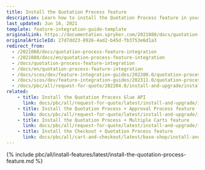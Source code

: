 ```yaml
---
title: Install the Quotation Process feature
description: Learn how to install the Quotation Process feature in your Spryker based project.
last_updated: Jun 16, 2021
template: feature-integration-guide-template
originalLink: https://documentation.spryker.com/2021080/docs/quotation-process-feature-integration
originalArticleId: 27d7dd23-8926-4ad2-b45d-fb3753e6d1a3
redirect_from:
  - /2021080/docs/quotation-process-feature-integration
  - /2021080/docs/en/quotation-process-feature-integration
  - /docs/quotation-process-feature-integration
  - /docs/en/quotation-process-feature-integration
  - /docs/scos/dev/feature-integration-guides/202200.0/quotation-process-feature-integration.html
  - /docs/scos/dev/feature-integration-guides/202311.0/quotation-process-feature-integration.html 
  - /docs/pbc/all/request-for-quote/202204.0/install-and-upgrade/install-features/install-the-quotation-process-feature.html 
related:
    - title: Install the Quotation Process Glue API
      link: docs/pbc/all/request-for-quote/latest/install-and-upgrade/install-features/install-the-quotation-process-glue-api.html
    - title: Install the Quotation Process + Approval Process feature
      link: docs/pbc/all/request-for-quote/latest/install-and-upgrade/install-features/install-the-quotation-process-approval-process-feature.html
    - title: Install the Quotation Process + Multiple Carts feature
      link: docs/pbc/all/request-for-quote/latest/install-and-upgrade/install-features/install-the-quotation-process-multiple-carts-feature.html
    - title: Install the Checkout + Quotation Process feature
      link: docs/pbc/all/cart-and-checkout/latest/base-shop/install-and-upgrade/install-features/install-the-checkout-quotation-process-feature.html
---
```

{% include pbc/all/install-features/latest/install-the-quotation-process-feature.md %} <!-- To edit, see /_includes/pbc/all/install-features/202311.0/install-the-quotation-process-feature.md -->
